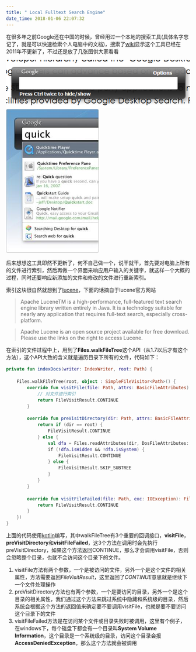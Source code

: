 ```yaml
---
title: " Local Fulltext Search Engine"
date_time: 2018-01-06 22:07:32
---
```


在很多年之前Google还在中国的时候，曾经用过一个本地的搜索工具(具体名字忘记了，就是可以快速检索个人电脑中的文档)，搜索了[wiki](https://en.wikipedia.org/wiki/Google_Desktop)显示这个工具已经在2011年不更新了，不过还是放了几张图供大家看看

![searchbar](/imgs/Googledesktopquickfindbox200906.png)
![searchresult](/imgs/Desktop_scrshotmac.jpg)

后来想想这工具即然不更新了，何不自己做一个，说干就干，首先要对电脑上所有的文件进行索引，然后再做一个界面来响应用户输入的关键字，就这样一个大概的过程，同时还要响应新添加的文件和修改的文件进行重新索引。

索引这块很自然就想到了[lucene](https://lucene.apache.org/)，下面的话摘自于lucene官方网站
> Apache LuceneTM is a high-performance, full-featured text search engine library written entirely in Java. It is a technology suitable for nearly any application that requires full-text search, especially cross-platform.

> Apache Lucene is an open source project available for free download. Please use the links on the right to access Lucene.

在索引的文件过程中上，用到了**Files.walkFileTree**这个API（从1.7以后才有这个方法），这个API大致的含义就是遍历目录下所有的文件，代码如下：

```kotlin
private fun indexDocs(writer: IndexWriter, root: Path) {

	Files.walkFileTree(root, object : SimpleFileVisitor<Path>() {
		override fun visitFile(file: Path, attrs: BasicFileAttributes): FileVisitResult {
			// 对文件进行索引
			return FileVisitResult.CONTINUE
		}

		override fun preVisitDirectory(dir: Path, attrs: BasicFileAttributes): FileVisitResult {
			return if (dir == root) {
				FileVisitResult.CONTINUE
			} else {
				val dfa = Files.readAttributes(dir, DosFileAttributes::class.java)
				if (!dfa.isHidden && !dfa.isSystem) {
					FileVisitResult.CONTINUE
				} else {
					FileVisitResult.SKIP_SUBTREE
				}
			}
		}

		override fun visitFileFailed(file: Path, exc: IOException): FileVisitResult {
			return FileVisitResult.CONTINUE
		}
	})
}
```

上面的代码使用[kotlin](http://kotlinlang.org/)编写，其中walkFileTree有3个重要的回调接口，**visitFile**，**preVisitDirectory**和**visitFileFailed**，这3个方法在调用时会先执行preVisitDirectory，如果这个方法返回CONTINUE，那么才会调用visitFile，否则会忽略整个目录，也就不会访问这个目录下的文件。

1. visitFile方法有两个参数，一个是被访问的文件，另外一个是这个文件的相关属性，方法需要返回*FileVisitResult*，这里返回了*CONTINUE*意思就是继续下一个文件处理操作
2. preVisitDirectory方法也有两个参数，一个是要访问的目录，另外一个是这个目录的相关属性，我们通过这个方法来跳过系统中隐藏和系统级的目录，然后系统会根据这个方法的返回值来确定要不要调用visitFile，也就是要不要访问这个目录下的文件
3. visitFileFailed方法是在访问某个文件或目录失败时被调用，这里有个例子，在windows下，每个磁盘下都会有一个目录叫**System Volume Information**，这个目录是一个系统级的目录，访问这个目录会报**AccessDeniedException**，那么这个方法就会被调用

